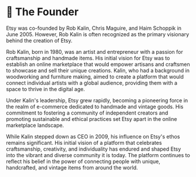# 📙 The Founder



Etsy was co-founded by Rob Kalin, Chris Maguire, and Haim Schoppik in June 2005. However, Rob Kalin is often recognized as the primary visionary behind the creation of Etsy.

Rob Kalin, born in 1980, was an artist and entrepreneur with a passion for craftsmanship and handmade items. His initial vision for Etsy was to establish an online marketplace that would empower artisans and craftsmen to showcase and sell their unique creations. Kalin, who had a background in woodworking and furniture making, aimed to create a platform that would connect individual artists with a global audience, providing them with a space to thrive in the digital age.

Under Kalin's leadership, Etsy grew rapidly, becoming a pioneering force in the realm of e-commerce dedicated to handmade and vintage goods. His commitment to fostering a community of independent creators and promoting sustainable and ethical practices set Etsy apart in the online marketplace landscape.

While Kalin stepped down as CEO in 2009, his influence on Etsy's ethos remains significant. His initial vision of a platform that celebrates craftsmanship, creativity, and individuality has endured and shaped Etsy into the vibrant and diverse community it is today. The platform continues to reflect his belief in the power of connecting people with unique, handcrafted, and vintage items from around the world.
